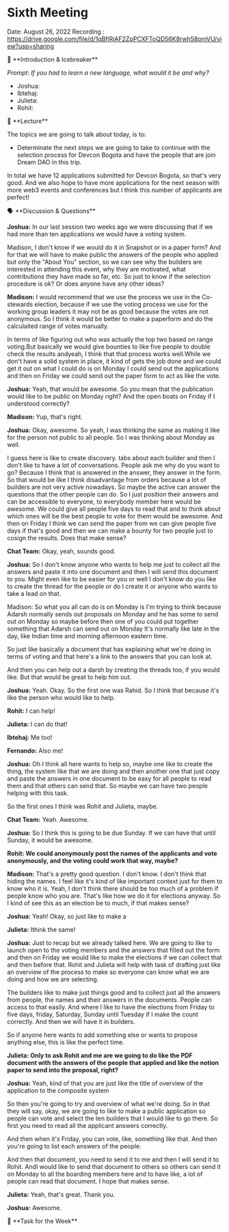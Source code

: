 # Sixth Meeting

Date: August 26, 2022
Recording : https://drive.google.com/file/d/1qBfjRjAF2ZpPCXFToQD56K8rwh58pmVU/view?usp=sharing

<aside>
🧊 **Introduction & Icebreaker**

</aside>

*Prompt: If you had to learn a new language, what would it be and why?*

- Joshua:
- Ibtehaj:
- Julieta:
- Rohit:

<aside>
📙 **Lecture**

</aside>

The topics we are going to talk about today, is to:

- Determinate the next steps we are going to take to continue with the selection process for Devcon Bogota and have the people that are join Dream DAO in this trip.

In total we have 12 applications submitted for Devcon Bogota, so that's very good. And we also hope to have more applications for the next season with more web3 events and conferences but I think this number of applicants are perfect!

<aside>
🗣 **Discussion & Questions**

</aside>

**Joshua:** In our last session two weeks ago we were discussing that if we had more than ten applications we would have a voting system.

Madison, I don't know if we would do it in Snapshot or in a paper form? And for that we will have to make public the answers of the people who applied but only the "About You" section, so we can see why the builders are interested in attending this event, why they are motivated, what contributions they have made so far, etc. So just to know if the selection procedure is ok? Or does anyone have any other ideas?

**Madison:** I would recommend that we use the process we use in the Co-stewards election, because if we use the voting process we use for the working group leaders it may not be as good because the votes are not anonymous. So I think it would be better to make a paperform and do the calculaited range of votes manually.

In terms of like figuring out who was actually the top two based on range voting.But basically we would give bounties to like five people to double check the results andyeah, I think that that process works well.While we don't have a solid system in place, it kind of gets the job done and we could get it out on what I could do is on Monday I could send out the applications and then on Friday we could send out the paper form to act as like the vote.

**Joshua:** Yeah, that would be awesome. So you mean that the publication would like to be public on Monday right? And the open boats on Friday if I understood correctly?

**Madison:** Yup, that's right.

**Joshua:** Okay, awesome. So yeah, I was thinking the same as making it like for the person not public to all people. So I was thinking about Monday as well.

I guess here is like to create discovery. tabs about each builder and then I don't like to have a lot of conversations. People ask me why do you want to go? Because I think that is answered in the answer, they answer in the form. So that would be like I think disadvantage from orders because a lot of builders are not very active nowadays. So maybe the active can answer the questions that the other people can do. So I just position their answers and can be accessible to everyone, to everybody member here would be awesome. We could give all people five days to read that and to think about which ones will be the best people to vote for them would be awesome. And then on Friday I think we can send the paper from we can give people five days if that's good and then we can make a bounty for two people just to cosign the results. Does that make sense?

**Chat Team:** Okay, yeah, sounds good.

**Joshua:** So I don't know anyone who wants to help me just to collect all the answers and paste it into one document and then I will send this document to you. Might even like to be easier for you or well I don't know do you like to create the thread for the people or do I create it or anyone who wants to take a lead on that.

Madison: So what you all can do is on Monday is I'm trying to think because Adarsh normally sends out proposals on Monday and he has some to send out on Monday so maybe before then one of you could put together something that Adarsh can send out on Monday It's normally like late in the day, like Indian time and morning afternoon eastern time.

So just like basically a document that has explaining what we're doing in terms of voting and that here's a link to the answers that you can look at.

And then you can help out a darsh by creating the threads too, if you would like. But that would be great to help him out.

**Joshua:** Yeah. Okay. So the first one was Rahid. So I think that because it's like the person who would like to help.

**Rohit:** I can help!

**Julieta:** I can do that!

**Ibtehaj:** Me too!

**Fernando:** Also me!

**Joshua:** Oh I think all here wants to help so, maybe one like to create the thing, the system like that we are doing and then another one that just copy and paste the answers in one document to be easy for all people to read them and that others can send that. So maybe we can have two people helping with this task.

So the first ones I think was Rohit and Julieta, maybe.

**Chat Team:** Yeah. Awesome.

**Joshua:** So I think this is going to be due Sunday. If we can have that until Sunday, it would be awesome.

**Rohit: We could anonymously post the names of the applicants and vote anonymously, and the voting could work that way, maybe?**

**Madison:** That's a pretty good question. I don't know. I don't think that hiding the names. I feel like it's kind of like important context just for them to know who it is. Yeah, I don't think there should be too much of a problem if people know who you are. That's like how we do it for elections anyway. So I kind of see this as an election be to much, if that makes sense?

**Joshua:** Yeah! Okay, so just like to make a

**Julieta:** Ithink the same!

**Joshua:** Just to recap but we already talked here. We are going to like to launch open to the voting members and the answers that filled out the form and then on Friday we would like to make the elections if we can collect that and then before that. Rohit and Julieta will help with task of drafting just like an overview of the process to make so everyone can know what we are doing and how we are selecting.

The builders like to make just things good and to collect just all the answers from people, the names and their answers in the documents. People can access to that easily. And where I like to have the elections from Friday to five days, friday, Saturday, Sunday until Tuesday if I make the count correctly. And then we will have it in builders.

So if anyone here wants to add something else or wants to propose anything else, this is like the perfect time.

**Julieta: Only to ask Rohit and me are we going to do like the PDF document with the answers of the people that applied and like the notion paper to send into the proposal, right?**

**Joshua:** Yeah, kind of that you are just like the title of overview of the application to the composite system

So then you're going to try and overview of what we're doing. So in that they will say, okay, we are going to like to make a public application so people can vote and select the ten builders that I would like to go there. So first you need to read all the applicant answers correctly.

And then when it's Friday, you can vote, like, something like that. And then you're going to list each answers of the people.

And then that document, you need to send it to me and then I will send it to Rohit. AndI would like to send that document to others so others can send it on Monday to all the boarding members here and to have like, a lot of people can read that document. I hope that makes sense.

**Julieta:** Yeah, that's great. Thank you.

**Joshua:** Awesome.

<aside>
🚨 **Task for the Week**

</aside>